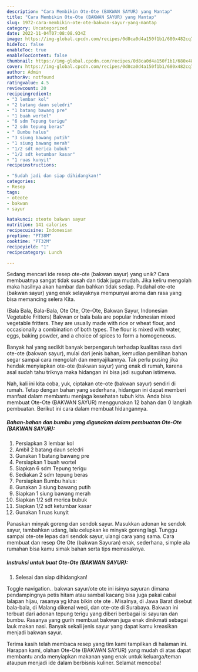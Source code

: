 ```yaml
---
description: "Cara Membikin Ote-Ote (BAKWAN SAYUR) yang Mantap"
title: "Cara Membikin Ote-Ote (BAKWAN SAYUR) yang Mantap"
slug: 1972-cara-membikin-ote-ote-bakwan-sayur-yang-mantap
category: Uncategorized
date: 2022-11-04T07:08:08.934Z
image: https://img-global.cpcdn.com/recipes/0d8ca0d4a150f1b1/680x482cq70/ote-ote-bakwan-sayur-foto-resep-utama.jpg
hideToc: false
enableToc: true
enableTocContent: false
thumbnail: https://img-global.cpcdn.com/recipes/0d8ca0d4a150f1b1/680x482cq70/ote-ote-bakwan-sayur-foto-resep-utama.jpg
cover: https://img-global.cpcdn.com/recipes/0d8ca0d4a150f1b1/680x482cq70/ote-ote-bakwan-sayur-foto-resep-utama.jpg
author: Admin
authorAv: notfound
ratingvalue: 4.5
reviewcount: 20
recipeingredient:
- "3 lembar kol"
- "2 batang daun seledri"
- "1 batang bawang pre"
- "1 buah wortel"
- "6 sdm Tepung terigu"
- "2 sdm tepung beras"
- " Bumbu halus"
- "3 siung bawang putih"
- "1 siung bawang merah"
- "1/2 sdt merica bubuk"
- "1/2 sdt ketumbar kasar"
- "1 ruas kunyit"
recipeinstructions:

- "Sudah jadi dan siap dihidangkan!"
categories:
- Resep
tags:
- oteote
- bakwan
- sayur

katakunci: oteote bakwan sayur 
nutrition: 141 calories
recipecuisine: Indonesian
preptime: "PT38M"
cooktime: "PT32M"
recipeyield: "1"
recipecategory: Lunch

---
```





Sedang mencari ide resep ote-ote (bakwan sayur) yang unik? Cara membuatnya sangat tidak susah dan tidak juga mudah. Jika keliru mengolah maka hasilnya akan hambar dan bahkan tidak sedap. Padahal ote-ote (bakwan sayur) yang enak selayaknya mempunyai aroma dan rasa yang bisa memancing selera Kita.





(Bala Bala, Bala-Bala, Ote Ote, Ote-Ote, Bakwan Sayur, Indonesian Vegetable Fritters) Bakwan or bala bala are popular Indonesian mixed vegetable fritters. They are usually made with rice or wheat flour, and occasionally a combination of both types. The flour is mixed with water, eggs, baking powder, and a choice of spices to form a homogeneous.

Banyak hal yang sedikit banyak berpengaruh terhadap kualitas rasa dari ote-ote (bakwan sayur), mulai dari jenis bahan, kemudian pemilihan bahan segar sampai cara mengolah dan menyajikannya. Tak perlu pusing jika hendak menyiapkan ote-ote (bakwan sayur) yang enak di rumah, karena asal sudah tahu triknya maka hidangan ini bisa jadi suguhan istimewa.






Nah, kali ini kita coba, yuk, ciptakan ote-ote (bakwan sayur) sendiri di rumah. Tetap dengan bahan yang sederhana, hidangan ini dapat memberi manfaat dalam membantu menjaga kesehatan tubuh kita. Anda bisa membuat Ote-Ote (BAKWAN SAYUR) menggunakan 12 bahan dan 0 langkah pembuatan. Berikut ini cara dalam membuat hidangannya.

<!--inarticleads1-->

##### Bahan-bahan dan bumbu yang digunakan dalam pembuatan Ote-Ote (BAKWAN SAYUR):

1. Persiapkan 3 lembar kol
1. Ambil 2 batang daun seledri
1. Gunakan 1 batang bawang pre
1. Persiapkan 1 buah wortel
1. Siapkan 6 sdm Tepung terigu
1. Sediakan 2 sdm tepung beras
1. Persiapkan  Bumbu halus:
1. Gunakan 3 siung bawang putih
1. Siapkan 1 siung bawang merah
1. Siapkan 1/2 sdt merica bubuk
1. Siapkan 1/2 sdt ketumbar kasar
1. Gunakan 1 ruas kunyit


Panaskan minyak goreng dan sendok sayur. Masukkan adonan ke sendok sayur, tambahkan udang, lalu celupkan ke minyak goreng lagi. Tunggu sampai ote-ote lepas dari sendok sayur, ulangi cara yang sama. Cara membuat dan resep Ote Ote (bakwan Sayuran) enak, sederhana, simple ala rumahan bisa kamu simak bahan serta tips memasaknya. 

<!--inarticleads2-->

##### Instruksi untuk buat Ote-Ote (BAKWAN SAYUR):


1. Selesai dan siap dihidangkan!

Toggle navigation.. bakwan sayur/ote ote ini isinya sayuran dimana pendampingnya petis hitam atau sambal kacang bisa juga pakai cabai lalapan hijau, rasanya yg khas bikin ote ote . Misalnya, di Jawa Barat disebut bala-bala, di Malang dikenal weci, dan ote-ote di Surabaya. Bakwan ini terbuat dari adonan tepung terigu yang diberi berbagai isi sayuran dan bumbu. Rasanya yang gurih membuat bakwan juga enak dinikmati sebagai lauk makan nasi. Banyak sekali jenis sayur yang dapat kamu kreasikan menjadi bakwan sayur. 

Terima kasih telah membaca resep yang tim kami tampilkan di halaman ini. Harapan kami, olahan Ote-Ote (BAKWAN SAYUR) yang mudah di atas dapat membantu anda menyiapkan makanan yang enak untuk keluarga/teman ataupun menjadi ide dalam berbisnis kuliner. Selamat mencoba!
